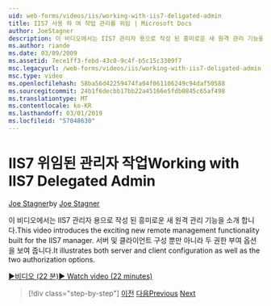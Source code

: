 ```yaml
---
uid: web-forms/videos/iis/working-with-iis7-deligated-admin
title: IIS7 사용 하 여 작업 관리를 위임 | Microsoft Docs
author: JoeStagner
description: 이 비디오에서는 IIS7 관리자 용으로 작성 된 흥미로운 새 원격 관리 기능을 소개 합니다. 시작으로 서버와 클라이언트 구성 설명...
ms.author: riande
ms.date: 03/09/2009
ms.assetid: 7ece1ff3-febd-43c0-9c4f-b5c15c3309f7
msc.legacyurl: /web-forms/videos/iis/working-with-iis7-deligated-admin
msc.type: video
ms.openlocfilehash: 58ba56d42259474fa04f061106249c94daf50588
ms.sourcegitcommit: 24b1f6decbb17bb22a45166e5fdb0845c65af498
ms.translationtype: MT
ms.contentlocale: ko-KR
ms.lasthandoff: 03/01/2019
ms.locfileid: "57048630"
---
```

<a name="working-with-iis7-delegated-admin"></a><span data-ttu-id="2e9ba-104">IIS7 위임된 관리자 작업</span><span class="sxs-lookup"><span data-stu-id="2e9ba-104">Working with IIS7 Delegated Admin</span></span>
====================
<span data-ttu-id="2e9ba-105">[Joe Stagner](https://github.com/JoeStagner)</span><span class="sxs-lookup"><span data-stu-id="2e9ba-105">by [Joe Stagner](https://github.com/JoeStagner)</span></span>

<span data-ttu-id="2e9ba-106">이 비디오에서는 IIS7 관리자 용으로 작성 된 흥미로운 새 원격 관리 기능을 소개 합니다.</span><span class="sxs-lookup"><span data-stu-id="2e9ba-106">This video introduces the exciting new remote management functionality built for the IIS7 manager.</span></span> <span data-ttu-id="2e9ba-107">서버 및 클라이언트 구성 뿐만 아니라 두 권한 부여 옵션을 보여 줍니다.</span><span class="sxs-lookup"><span data-stu-id="2e9ba-107">It illustrates both server and client configuration as well as the two authorization options.</span></span>

[<span data-ttu-id="2e9ba-108">&#9654;비디오 (22 분)</span><span class="sxs-lookup"><span data-stu-id="2e9ba-108">&#9654; Watch video (22 minutes)</span></span>](https://channel9.msdn.com/Blogs/ASP-NET-Site-Videos/working-with-iis7-deligated-admin)

> [!div class="step-by-step"]
> <span data-ttu-id="2e9ba-109">[이전](developing-and-deploying-in-a-shared-hosting.md)
> [다음](feature-specific-delegated-management.md)</span><span class="sxs-lookup"><span data-stu-id="2e9ba-109">[Previous](developing-and-deploying-in-a-shared-hosting.md)
[Next](feature-specific-delegated-management.md)</span></span>

